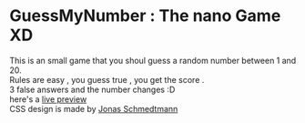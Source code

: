 # GuessMyNumber : The nano Game XD

This is an small game that you shoul guess a random number between 1 and 20.</br>
Rules are easy , you guess true , you get the score . </br>
3 false answers and the number changes :D</br>
here's a <a href="https://ehsanghorbani190.github.io/GuessMyNumber/">live preview</a></br>
CSS design is made by <a href="https://github.com/jonasschmedtmann">
Jonas Schmedtmann</a>
